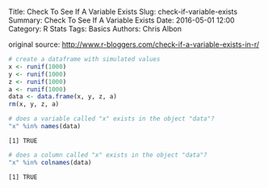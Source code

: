 Title: Check To See If A Variable Exists
Slug: check-if-variable-exists
Summary: Check To See If A Variable Exists
Date: 2016-05-01 12:00
Category: R Stats
Tags: Basics
Authors: Chris Albon


original source: http://www.r-bloggers.com/check-if-a-variable-exists-in-r/


```R
# create a dataframe with simulated values
x <- runif(1000)
y <- runif(1000)
z <- runif(1000)
a <- runif(1000)
data <- data.frame(x, y, z, a)
rm(x, y, z, a)
```


```R
# does a variable called "x" exists in the object "data"?
"x" %in% names(data)
```




    [1] TRUE




```R
# does a column called "x" exists in the object "data"?
"x" %in% colnames(data)
```




    [1] TRUE
